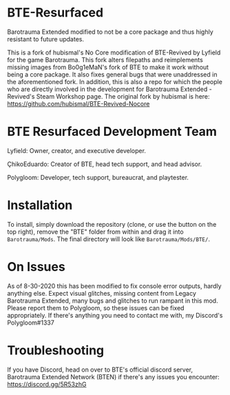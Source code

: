 # BTE-Resurfaced
Barotrauma Extended modified to not be a core package and thus highly resistant to future updates.

This is a fork of hubismal's No Core modification of BTE-Revived by Lyfield for the game Barotrauma. 
This fork alters filepaths and reimplements missing images from Bo0g1eMaN's fork of BTE to make it work without being a core package.
It also fixes general bugs that were unaddressed in the aforementioned fork.
In addition, this is also a repo for which the people who are directly involved in the development for Barotrauma Extended - Revived's Steam Workshop page.
The original fork by hubismal is here: https://github.com/hubismal/BTE-Revived-Nocore

# BTE Resurfaced Development Team
Lyfield: Owner, creator, and executive developer.

ÇhikoEduardo: Creator of BTE, head tech support, and head advisor.

Polygloom: Developer, tech support, bureaucrat, and playtester. 

# Installation
To install, simply download the repository (clone, or use the button on the top right), remove the "BTE" folder from within and drag it into `Barotrauma/Mods`.
The final directory will look like `Barotrauma/Mods/BTE/`.

# On Issues
As of 8-30-2020 this has been modified to fix console error outputs, hardly anything else. Expect visual glitches, missing content from Legacy Barotrauma Extended, many bugs and glitches to run rampant in this mod.
Please report them to Polygloom, so these issues can be fixed appropriately.
If there's anything you need to contact me with, my Discord's Polygloom#1337

# Troubleshooting
If you have Discord, head on over to BTE's official discord server, Barotrauma Extended Network (BTEN) if there's any issues you encounter: https://discord.gg/5R53zhG
